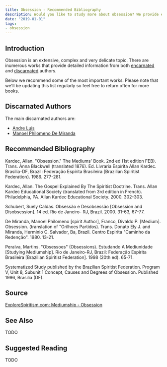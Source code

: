 ```yaml
---
title: Obsession - Recommended Bibliography
description: Would you like to study more about obsession? We provide extensive documentation about the topic.
date: "2019-01-01"
tags:
- obsession
---
```



## Introduction
Obsession is an extensive, complex and very delicate topic. There are inumerous works that provide
detailed information from both [encarnated](/about/encarnated) and [discarnated](/about/discarnate) authors.

Below we recommend some of the most important works. Please note that we'll be updating this list
regularly so feel free to return often for more books.

## Discarnated Authors
The main discarnated authors are:

* [Andre Luis](/bio/andre-luis)
* [Manoel Philomeno De Miranda](/bio/philomeno-de-miranda) 


## Recommended Bibliography
Kardec, Allan. "Obsession." The Mediums' Book. 2nd ed (1st edition FEB). Trans. Anna Blackwell (translated 1876). Ed. Livraria Espírita Allan Kardec. Brasilia-DF, Brazil:  Federação Espírita Brasileira [Brazilian Spiritist Federation}. 1986. 277-281.

Kardec, Allan.  The Gospel  Explained By The Spiritist Doctrine.  Trans. Allan Kardec Educational Society (translated from 3rd edition in French). Philadelphia, PA. Allan Kardec Educational Society. 2000. 302-303.

Schubert, Suely Caldas.  Obsessão e Desobsessão [Obsession and Disobsession]. 14 ed. Rio de Janeiro- RJ, Brazil. 2000. 31-63, 67-77.

De Miranda, Manoel Philomeno [spirit Author], Franco, Divaldo P. [Medium]. Obsession. (translation of "Grilhoes Partidos). Trans. Donato Ely J. and Miranda, Herminio C. Salvador, Ba, Brazil. Centro Espirita "Caminho da Redenção". 1980. 13-21.

Peralva, Martins. "Obsessoes" (Obsessions). Estudando A Mediunidade [Studying Mediumship]. Rio de Janeiro-RJ, Brazil: Federação Espírita Brasileira [Brazilian Spiritist Federation]. 1998 (20th ed). 65-71.

Systematized Study published by the Brazilian Spiritist Federation. Program V, Unit 8, Subunit 1 Concept, Causes and Degrees of Obsession. Published 1996, Brasilia (DF).


## Source
[ExploreSpiritism.com: Mediumship - Obsession](/www.explorespiritism.com/Science_Obsession_Intro%20Def_Intro.htm)

## See Also
TODO

## Suggested Reading
TODO

